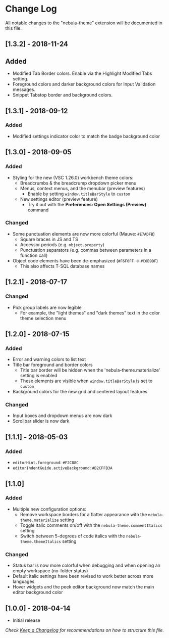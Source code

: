 # Change Log

All notable changes to the "nebula-theme" extension will be documented in this file.

## **[1.3.2]** - 2018-11-24
## Added

- Modified Tab Border colors. Enable via the Highlight Modified Tabs setting.
- Foreground colors and darker background colors for Input Validation messages.
- Snippet Tabstop border and background colors.

## **[1.3.1]** - 2018-09-12
### Added

- Modified settings indicator color to match the badge background color


## **[1.3.0]** - 2018-09-05
### Added

- Styling for the new (VSC 1.26.0) workbench theme colors:
  - Breadcrumbs & the breadcrump dropdown picker menu
  - Menus, context menus, and the menubar (preview features)
    - Enable by setting `window.titleBarStyle` to `custom` 
  - New settings editor (preview feature)
    - Try it out with the **Preferences: Open Settings (Preview)** command

### Changed

- Some punctuation elements are now more colorful (Mauve: `#E7ADFB`)
  - Square braces in JS and TS
  - Accessor periods (e.g. `object.property`)
  - Punctuation separators (e.g. commas between parameters in a function call)
- Object code elements have been de-emphasized (`#F6F0FF` -> `#C0B9DF`)
  - This also affects T-SQL database names


## **[1.2.1]** - 2018-07-17
### Changed
- Pick group labels are now legible
  - For example, the "light themes" and "dark themes" text in the color theme selection menu

## **[1.2.0]** - 2018-07-15
### Added
- Error and warning colors to list text
- Title bar foreground and border colors
  - Title bar border will be hidden when the 'nebula-theme.materialize' setting is enabled
  - These elements are visible when `window.titleBarStyle` is set to `custom`
- Background colors for the new grid and centered layout features  

### Changed
- Input boxes and dropdown menus are now dark
- Scrollbar slider is now dark

## **[1.1.1]** - 2018-05-03
### Added
- `editorHint.foreground`: `#F2C88C`
- `editorIndentGuide.activeBackground`: `#B2CFFB3A`

## **[1.1.0]**
### Added
- Multiple new configuration options:
  - Remove workspace borders for a flatter appearance with the `nebula-theme.materialize` setting
  - Toggle italic comments on/off with the `nebula-theme.commentItalics` setting
  - Switch between 5-degrees of code italics with the `nebula-theme.themeItalics` setting

### Changed
- Status bar is now more colorful when debugging and when opening an empty workspace (no-folder status)
- Default italic settings have been revised to work better across more languages
- Hover widgets and the peek editor background now match the main editor background color

## **[1.0.0]** - 2018-04-14
- Initial release

_Check [Keep a Changelog](http://keepachangelog.com/) for recommendations on how to structure this file._
